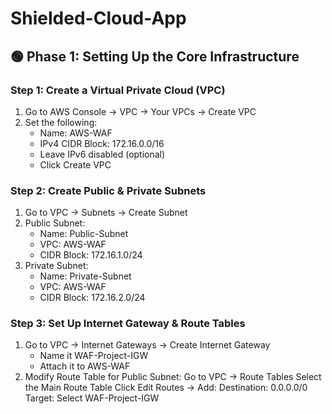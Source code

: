 # Shielded-Cloud-App

## 🟢  Phase 1: Setting Up the Core Infrastructure

### Step 1: Create a Virtual Private Cloud (VPC)
1. Go to AWS Console → VPC → Your VPCs → Create VPC
2. Set the following:
    -  Name: AWS-WAF
    -  IPv4 CIDR Block: 172.16.0.0/16
    -  Leave IPv6 disabled (optional)
    -  Click Create VPC
  
### Step 2: Create Public & Private Subnets
1. Go to VPC → Subnets → Create Subnet
2. Public Subnet:
   -  Name: Public-Subnet
   -  VPC: AWS-WAF
   -  CIDR Block: 172.16.1.0/24
3. Private Subnet:
   -  Name: Private-Subnet
   -  VPC: AWS-WAF
   -  CIDR Block: 172.16.2.0/24
  

### Step 3: Set Up Internet Gateway & Route Tables
1. Go to VPC → Internet Gateways → Create Internet Gateway
   -  Name it WAF-Project-IGW
   -  Attach it to AWS-WAF
2. Modify Route Table for Public Subnet:
Go to VPC → Route Tables
Select the Main Route Table
Click Edit Routes → Add:
Destination: 0.0.0.0/0
Target: Select WAF-Project-IGW
